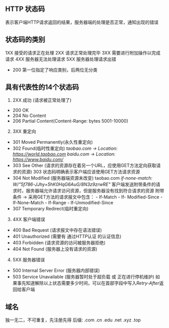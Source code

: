 ## HTTP 状态码
表示客户端HTTP请求返回的结果，服务器端的处理是否正常，通知出现的错误

## 状态码的类别
1XX 接受的请求正在处理
2XX 请求正常处理完毕
3XX 需要进行附加操作以完成请求
4XX 服务器无法处理请求
5XX 服务器处理请求出错
- 200   第一位指定了响应类别，后两位无分类

## 具有代表性的14个状态码
1. 2XX 成功 (请求被正常处理了)
- 200 OK
- 204 No Content
- 206 Partial Content(Content-Range: bytes 5001-10000)

2. 3XX 重定向
- 301 Moved Permanently(永久性重定向)
- 302 Found(临时性重定向)
    *taobao.com -> Location: https://world.taobao.com*
    *baidu.com -> Location: https://www.baidu.com/*
- 303 See Other (请求的资源存在着另一个URL，应使用GET方法定向获取请求的资源)
    303 状态码明确表示客户端应该使用GET方法请求资源
- 304 Not Modified (服务器端资源未改变)
    taobao.com
    *if-none-match: W/"5f786-JJhy+5hK0HqG6AuG/8N3z9zrwRE"*
    客户端发送附带条件的请求时，服务器端允许请求访问资源，但是服务器没有找到符合请求的资源
    附带条件 -> 采用GET方法的请求报文中包含：
        - If-Match
        - If- Modified-Since
        - If-None-Match
        - If-Range
        - If-Unmodified-Since
- 307 Temporary Redirect(临时重定向)
 
3. 4XX 客户端错误
- 400 Bad Request (请求报文中存在语法错误)
- 401 Unauthorized (需要有 通过*HTTP*认证 的认证信息)
- 403 Forbidden (请求资源的访问被服务器拒绝)
- 404 Not Found (服务器上没有请求的资源)

4. 5XX 服务器错误
- 500 Internal Server Error (服务器内部错误)
- 503 Service Unavailable (服务器暂时处于超负载 或 正在进行停机维护)
    如果事先知道解除以上状态需要多少时间，可以在首部字段中写入*Retry-After*返回给客户端

## 域名
独一无二，不可重复，先注册先得
后缀: .com .cn .edu .net .xyz .top


